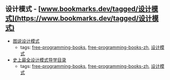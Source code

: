 设计模式 - [www.bookmarks.dev/tagged/设计模式](https://www.bookmarks.dev/tagged/设计模式)
---
* [图说设计模式](https://github.com/me115/design_patterns)
    * tags: [free-programming-books](../tagged/free-programming-books.md), [free-programming-books-zh](../tagged/free-programming-books-zh.md), [设计模式](../tagged/设计模式.md)
* [史上最全设计模式导学目录](http://blog.csdn.net/lovelion/article/details/17517213)
    * tags: [free-programming-books](../tagged/free-programming-books.md), [free-programming-books-zh](../tagged/free-programming-books-zh.md), [设计模式](../tagged/设计模式.md)
